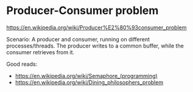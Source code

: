 # Producer-Consumer problem

https://en.wikipedia.org/wiki/Producer%E2%80%93consumer_problem

Scenario: A producer and consumer, running on different processes/threads. The producer writes to a common buffer, while the consumer retrieves from it.


Good reads:
- https://en.wikipedia.org/wiki/Semaphore_(programming)
- https://en.wikipedia.org/wiki/Dining_philosophers_problem
